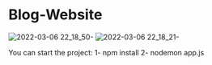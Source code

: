 # Blog-Website
![2022-03-06 22_18_50-](https://user-images.githubusercontent.com/18688074/156938837-d5993a7e-7a7c-42ee-94aa-8efbea4d3619.png)
![2022-03-06 22_18_21-](https://user-images.githubusercontent.com/18688074/156938838-4ed18a41-cf87-4780-9530-b8be28c23847.png)

You can start the project:
1- npm install
2- nodemon app.js
